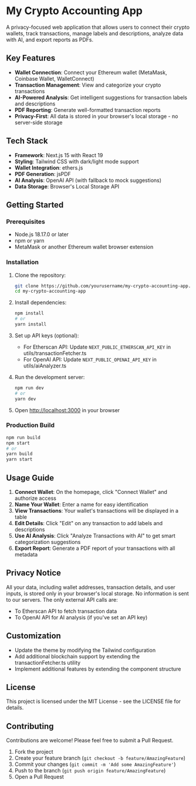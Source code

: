 # My Crypto Accounting App

A privacy-focused web application that allows users to connect their crypto wallets, track transactions, manage labels and descriptions, analyze data with AI, and export reports as PDFs.

## Key Features

- **Wallet Connection**: Connect your Ethereum wallet (MetaMask, Coinbase Wallet, WalletConnect)
- **Transaction Management**: View and categorize your crypto transactions
- **AI-Powered Analysis**: Get intelligent suggestions for transaction labels and descriptions
- **PDF Reporting**: Generate well-formatted transaction reports
- **Privacy-First**: All data is stored in your browser's local storage - no server-side storage

## Tech Stack

- **Framework**: Next.js 15 with React 19
- **Styling**: Tailwind CSS with dark/light mode support
- **Wallet Integration**: ethers.js
- **PDF Generation**: jsPDF
- **AI Analysis**: OpenAI API (with fallback to mock suggestions)
- **Data Storage**: Browser's Local Storage API

## Getting Started

### Prerequisites

- Node.js 18.17.0 or later
- npm or yarn
- MetaMask or another Ethereum wallet browser extension

### Installation

1. Clone the repository:
   ```bash
   git clone https://github.com/yourusername/my-crypto-accounting-app.git
   cd my-crypto-accounting-app
   ```

2. Install dependencies:
   ```bash
   npm install
   # or
   yarn install
   ```

3. Set up API keys (optional):
   - For Etherscan API: Update `NEXT_PUBLIC_ETHERSCAN_API_KEY` in utils/transactionFetcher.ts
   - For OpenAI API: Update `NEXT_PUBLIC_OPENAI_API_KEY` in utils/aiAnalyzer.ts

4. Run the development server:
   ```bash
   npm run dev
   # or
   yarn dev
   ```

5. Open [http://localhost:3000](http://localhost:3000) in your browser

### Production Build

```bash
npm run build
npm start
# or
yarn build
yarn start
```

## Usage Guide

1. **Connect Wallet**: On the homepage, click "Connect Wallet" and authorize access
2. **Name Your Wallet**: Enter a name for easy identification
3. **View Transactions**: Your wallet's transactions will be displayed in a table
4. **Edit Details**: Click "Edit" on any transaction to add labels and descriptions
5. **Use AI Analysis**: Click "Analyze Transactions with AI" to get smart categorization suggestions
6. **Export Report**: Generate a PDF report of your transactions with all metadata

## Privacy Notice

All your data, including wallet addresses, transaction details, and user inputs, is stored only in your browser's local storage. No information is sent to our servers. The only external API calls are:

- To Etherscan API to fetch transaction data
- To OpenAI API for AI analysis (if you've set an API key)

## Customization

- Update the theme by modifying the Tailwind configuration
- Add additional blockchain support by extending the transactionFetcher.ts utility
- Implement additional features by extending the component structure

## License

This project is licensed under the MIT License - see the LICENSE file for details.

## Contributing

Contributions are welcome! Please feel free to submit a Pull Request.

1. Fork the project
2. Create your feature branch (`git checkout -b feature/AmazingFeature`)
3. Commit your changes (`git commit -m 'Add some AmazingFeature'`)
4. Push to the branch (`git push origin feature/AmazingFeature`)
5. Open a Pull Request
